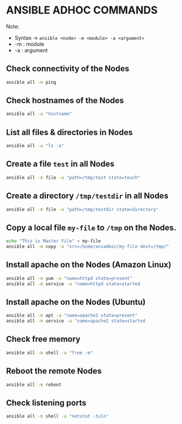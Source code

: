 # ANSIBLE ADHOC COMMANDS
Note:
* Syntax -> `ansible <node> -m <module> -a <argument>`
* -m : module
* -a : argument

## Check connectivity of the Nodes
```sh
ansible all -m ping              
```

## Check hostnames of the Nodes
```sh
ansible all -a "hostname"            
```

## List all files & directories in Nodes
```sh
ansible all -a "ls -a"               
```
## Create a file `test` in all Nodes
```sh
ansible all -m file -a "path=/tmp/test state=touch"
```
## Create a directory `/tmp/testdir` in all Nodes
```sh
ansible all -m file -a "path=/tmp/testdir state=directory"
```
## Copy a local file `my-file` to `/tmp` on the Nodes.
```sh
echo "This is Master File" > my-file
ansible all -m copy -a "src=/home/ansadmin/my-file dest=/tmp/"
```
## Install apache on the Nodes (Amazon Linux)
```sh
ansible all -m yum -a "name=httpd state=present"
ansible all -m service -a "name=httpd state=started
```
## Install apache on the Nodes (Ubuntu)
```sh
ansible all -m apt -a "name=apache2 state=present"
ansible all -m service -a "name=apache2 state=started
```
## Check free memory
```sh
ansible all -m shell -a "free -m"
```
## Reboot the remote Nodes
```sh
ansible all -m reboot
```
## Check listening ports
```sh
ansible all -m shell -a "netstat -tuln"
```

